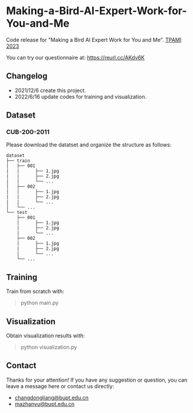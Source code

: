 # Making-a-Bird-AI-Expert-Work-for-You-and-Me

Code release for "Making a Bird AI Expert Work for You and Me".
[TPAMI 2023](https://dongliangchang.cn "arxiv")

You can try our questionnaire at: https://reurl.cc/AKdv6K

## Changelog
- 2021/12/6 create this project.
- 2022/6/16 update codes for training and visualization.

## Dataset
### CUB-200-2011
Please download the datatset and organize the structure as follows:
```
dataset
├── train
│   ├── 001
|   |      ├── 1.jpg
|   |      ├── 2.jpg
|   |      └── ...
│   ├── 002
|   |      ├── 1.jpg
|   |      ├── 2.jpg
|   |      └── ...
│   └── ...
└── test
    ├── 001
    |      ├── 1.jpg
    |      ├── 2.jpg
    |      └── ...
    ├── 002
    |      ├── 1.jpg
    |      ├── 2.jpg
    |      └── ...
    └── ...
```

## Training
Train from scratch with:
> python main.py

## Visualization
Obtain visualization results with:
> python visualization.py

## Contact
Thanks for your attention!
If you have any suggestion or question, you can leave a message here or contact us directly:
- changdongliang@bupt.edu.cn
- mazhanyu@bupt.edu.cn

